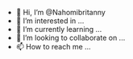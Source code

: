 - 👋 Hi, I’m @Nahomibritanny
- 👀 I’m interested in ...
- 🌱 I’m currently learning ...
- 💞️ I’m looking to collaborate on ...
- 📫 How to reach me ...

<!---
Nahomibritanny/Nahomibritanny is a ✨ special ✨ repository because its `README.md` (this file) appears on your GitHub profile.
You can click the Preview link to take a look at your changes.
--->
